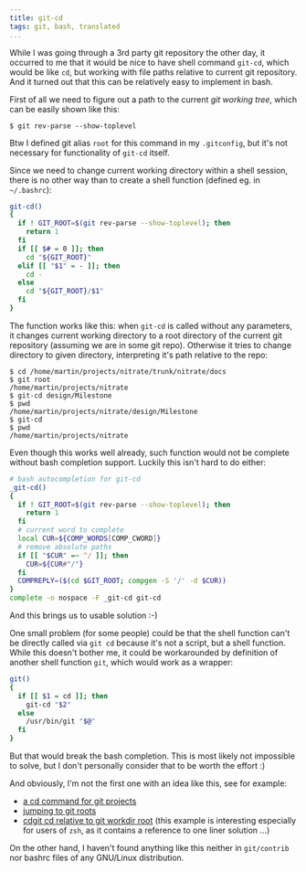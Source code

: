 ```yaml
---
title: git-cd
tags: git, bash, translated
...
```


While I was going through a 3rd party git repository the other day, it occurred
to me that it would be nice to have shell command `git-cd`, which would be
like `cd`, but working with file paths relative to current git repository. And
it turned out that this can be relatively easy to implement in bash.

<!--more-->

First of all we need to figure out a path to the current *git working tree*,
which can be easily shown like this:


```
$ git rev-parse --show-toplevel
```

Btw I defined git alias `root` for this command in my `.gitconfig`, but it's
not necessary for functionality of `git-cd` itself.

Since we need to change current working directory within a shell session, there
is no other way than to create a shell function (defined eg. in `~/.bashrc`):

``` bash
git-cd()
{
  if ! GIT_ROOT=$(git rev-parse --show-toplevel); then
    return 1
  fi
  if [[ $# = 0 ]]; then
    cd "${GIT_ROOT}"
  elif [[ "$1" = - ]]; then
    cd -
  else
    cd "${GIT_ROOT}/$1"
  fi
}
```

The function works like this: when `git-cd` is called without any parameters,
it changes current working directory to a root directory of the current git
repository (assuming we are in some git repo). Otherwise it tries to change
directory to given directory, interpreting it's path relative to the repo:

```
$ cd /home/martin/projects/nitrate/trunk/nitrate/docs
$ git root
/home/martin/projects/nitrate
$ git-cd design/Milestone
$ pwd
/home/martin/projects/nitrate/design/Milestone
$ git-cd
$ pwd
/home/martin/projects/nitrate
```

Even though this works well already, such function would not be complete
without bash completion support. Luckily this isn't hard to do either:

``` bash
# bash autocompletion for git-cd
_git-cd()
{
  if ! GIT_ROOT=$(git rev-parse --show-toplevel); then
    return 1
  fi
  # current word to complete
  local CUR=${COMP_WORDS[COMP_CWORD]}
  # remove absolute paths
  if [[ "$CUR" =~ ^/ ]]; then
    CUR=${CUR#"/"}
  fi
  COMPREPLY=($(cd $GIT_ROOT; compgen -S '/' -d $CUR))
}
complete -o nospace -F _git-cd git-cd
```

And this brings us to usable solution :-)

One small problem (for some people) could be that the shell function can't
be directly called via `git cd` because it's not a script, but a shell
function. While this doesn't bother me, it could be workarounded by definition
of another shell function `git`, which would work as a wrapper:

``` bash
git()
{
  if [[ $1 = cd ]]; then
    git-cd "$2"
  else
    /usr/bin/git "$@"
  fi
}
```

But that would break the bash completion. This is most likely not impossible
to solve, but I don't personally consider that to be worth the effort :)

And obviously, I'm not the first one with an idea like this, see for example:

- [a cd command for git projects](http://www.michaelvobrien.com/blog/2009/01/a-cd-command-for-git-projects/)
- [jumping to git roots](http://codification.wordpress.com/2011/11/14/jumping-to-git-roots/)
- [cdgit cd relative to git workdir root](http://git.661346.n2.nabble.com/cdgit-cd-relative-to-git-workdir-root-td7596367.html)
  (this example is interesting especially for users of `zsh`, as it contains
  a reference to one liner solution ...)

On the other hand, I haven't found anything like this neither in `git/contrib`
nor bashrc files of any GNU/Linux distribution.
